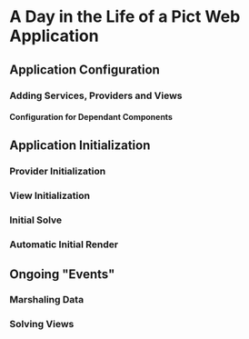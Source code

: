 # A Day in the Life of a Pict Web Application

## Application Configuration

### Adding Services, Providers and Views

#### Configuration for Dependant Components

## Application Initialization

### Provider Initialization

### View Initialization

### Initial Solve

### Automatic Initial Render

## Ongoing "Events"

### Marshaling Data

### Solving Views